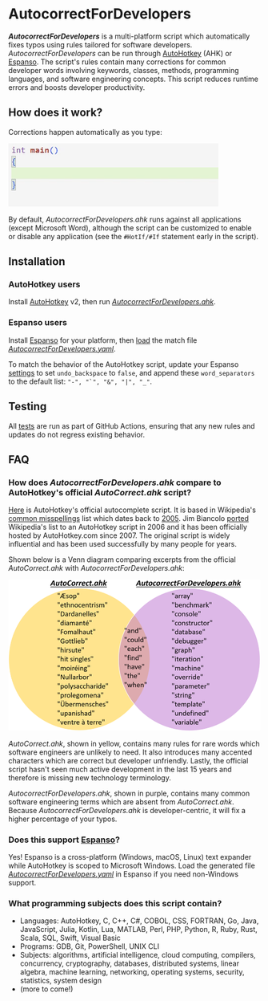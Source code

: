 # AutocorrectForDevelopers
**_AutocorrectForDevelopers_** is a multi-platform script which automatically fixes typos using rules tailored for software developers. *AutocorrectForDevelopers* can be run through [AutoHotkey](https://www.autohotkey.com/) (AHK) or [Espanso](https://github.com/espanso/espanso). The script's rules contain many corrections for common developer words involving keywords, classes, methods, programming languages, and software engineering concepts. This script reduces runtime errors and boosts developer productivity.

## How does it work?
Corrections happen automatically as you type:

![Autocorrect](assets/cpp.gif)

By default, *AutocorrectForDevelopers.ahk* runs against all applications (except Microsoft Word), although the script can be customized to enable or disable any application (see the `#HotIf/#If` statement early in the script).

## Installation
### AutoHotkey users
Install [AutoHotkey](https://www.autohotkey.com/) v2, then run [*AutocorrectForDevelopers.ahk*](AutocorrectForDevelopers.ahk).

### Espanso users
Install [Espanso](https://espanso.org/) for your platform, then [load](https://espanso.org/docs/get-started/) the match file [*AutocorrectForDevelopers.yaml*](AutocorrectForDevelopers.yaml).

To match the behavior of the AutoHotkey script, update your Espanso [settings](https://espanso.org/docs/configuration/options/) to set `undo_backspace` to `false`, and append these `word_separators` to the default list: ``"-", "`", "&", "|", "_"``.

## Testing
All [tests](https://github.com/tnear/AutocorrectForDevelopers/tree/main/test) are run as part of GitHub Actions, ensuring that any new rules and updates do not regress existing behavior.

## FAQ

### How does *AutocorrectForDevelopers.ahk* compare to AutoHotkey's official *AutoCorrect.ahk* script?
[Here](https://www.autohotkey.com/download/AutoCorrect.ahk) is AutoHotkey's official autocomplete script. It is based in Wikipedia's [common misspellings](https://en.wikipedia.org/wiki/Wikipedia:Lists_of_common_misspellings/For_machines) list which dates back to [2005](https://en.wikipedia.org/w/index.php?title=Wikipedia:Lists_of_common_misspellings/For_machines&oldid=11834258). Jim Biancolo [ported](https://www.biancolo.com/blog/autocorrect/) Wikipedia's list to an AutoHotkey script in 2006 and it has been officially hosted by AutoHotkey.com since 2007. The original script is widely influential and has been used successfully by many people for years.

Shown below is a Venn diagram comparing excerpts from the official *AutoCorrect.ahk* with *AutocorrectForDevelopers.ahk*:

![Venn diagram](assets/VennDiagram.png)

*AutoCorrect.ahk*, shown in yellow, contains many rules for rare words which software engineers are unlikely to need. It also introduces many accented characters which are correct but developer unfriendly. Lastly, the official script hasn't seen much active development in the last 15 years and therefore is missing new technology terminology.

*AutocorrectForDevelopers.ahk*, shown in purple, contains many common software engineering terms which are absent from *AutoCorrect.ahk*. Because *AutocorrectForDevelopers.ahk* is developer-centric, it will fix a higher percentage of your typos.

### Does this support [Espanso](https://github.com/espanso/espanso)?
Yes! Espanso is a cross-platform (Windows, macOS, Linux) text expander while AutoHotkey is scoped to Microsoft Windows. Load the generated file [*AutocorrectForDevelopers.yaml*](AutocorrectForDevelopers.yaml) in Espanso if you need non-Windows support.

### What programming subjects does this script contain?
- Languages: AutoHotkey, C, C++, C#, COBOL, CSS, FORTRAN, Go, Java, JavaScript, Julia, Kotlin, Lua, MATLAB, Perl, PHP, Python, R, Ruby, Rust, Scala, SQL, Swift, Visual Basic
- Programs: GDB, Git, PowerShell, UNIX CLI
- Subjects: algorithms, artificial intelligence, cloud computing, compilers, concurrency, cryptography, databases, distributed systems, linear algebra, machine learning, networking, operating systems, security, statistics, system design
- (more to come!)
